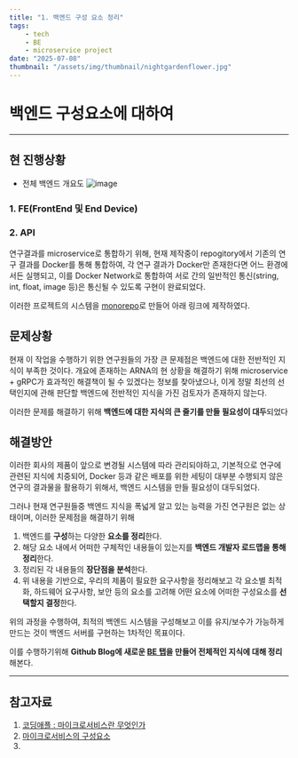 ```yaml
---
title: "1. 백엔드 구성 요소 정리"
tags:
    - tech
    - BE
    - microservice project
date: "2025-07-08"
thumbnail: "/assets/img/thumbnail/nightgardenflower.jpg"
---
```


# 백엔드 구성요소에 대하여
---
## 현 진행상황
  * 전체 백엔드 개요도
![image](https://github.com/user-attachments/assets/0d30ab57-8b78-4b41-a4fc-715c96dc4c29)

### 1. FE(FrontEnd 및 End Device)

### 2. API 


연구결과를 microservice로 통합하기 위해, 현재 제작중이 repogitory에서 기존의 연구 결과를 Docker를 통해 통합하여,
각 연구 결과가 Docker만 존재한다면 어느 환경에서든 실행되고, 이를 Docker Network로 통합하여 서로 간의 일반적인 통신(string, int, float, image 등)은 통신될 수 있도록 구현이 완료되었다.

이러한 프로젝트의 시스템을 [monorepo]("https://github.com/orgs/medai-reasearch/repositories")로 만들어 아래 링크에 제작하였다.

## 문제상황

현재 이 작업을 수행하기 위한 연구원들의 가장 큰 문제점은 백엔드에 대한 전반적인 지식이 부족한 것이다.
개요에 존재하는 ARNA의 현 상황을 해결하기 위해 microservice + gRPC가 효과적인 해결책이 될 수 있겠다는 정보를 찾아냈으나, 이게 정말 최선의 선택인지에 관해 판단할 백엔드에 전반적인 지식을 가진 검토자가 존재하지 않는다.

이러한 문제를 해결하기 위해 **백엔드에 대한 지식의 큰 줄기를 만들 필요성이 대두**되었다


## 해결방안

이러한 회사의 제품이 앞으로 변경될 시스템에 따라 관리되야하고, 기본적으로 연구에 관련된 지식에 치중되어, Docker 등과 같은 배포를 위한 세팅이 대부분 수행되지 않은 연구의 결과물을 활용하기 위해서, 백엔드 시스템을 만들 필요성이 대두되었다.

그러나 현재 연구원들중 백엔드 지식을 폭넓게 알고 있는 능력을 가진 연구원은 없는 상태이며, 이러한 문제점을 해결하기 위해

1. 백엔드를 **구성**하는 다양한 **요소를 정리**한다.
2. 해당 요소 내에서 어떠한 구체적인 내용들이 있는지를 **백엔드 개발자 로드맵을 통해 정리**한다.
3. 정리된 각 내용들의 **장단점을 분석**한다.
4. 위 내용을 기반으로, 우리의 제품이 필요한 요구사항을 정리해보고 각 요소별 최적화, 하드웨어 요구사항, 보안 등의 요소를 고려해 어떤 요소에 어떠한 구성요소를 **선택할지 결정**한다.

위의 과정을 수행하여, 최적의 백엔드 시스템을 구성해보고 이를 유지/보수가 가능하게 만드는 것이 백엔드 서버를 구현하는 1차적인 목표이다.

이를 수행하기위해 **Github Blog에 새로운 [BE 탭](https://seongwoojo.github.io./Tech/BE/)을 만들어 전체적인 지식에 대해 정리**해본다.

---
## 참고자료
  1. [코딩애플 : 마이크로서비스란 무엇인가](https://www.youtube.com/watch?v=ZRpsB3ODr6M)
  2. [마이크로서비스의 구성요소](https://www.youtube.com/watch?v=e8iAR3VWffM)
  3. 